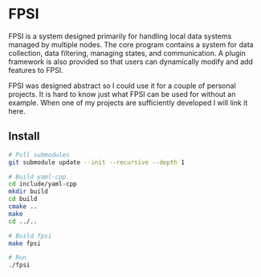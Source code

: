 # FPSI
FPSI is a system designed primarily for handling local data systems managed by
multiple nodes. The core program contains a system for data collection, data
filtering, managing states, and communication. A plugin framework is also
provided so that users can dynamically modify and add features to FPSI.

FPSI was designed abstract so I could use it for a couple of personal projects.
It is hard to know just what FPSI can be used for without an example. When one
of my projects are sufficiently developed I will link it here.

## Install
```bash
# Pull submodules
git submodule update --init --recursive --depth 1

# Build yaml-cpp
cd include/yaml-cpp
mkdir build
cd build
cmake ..
make
cd ../..

# Build fpsi
make fpsi

# Run
./fpsi
```
